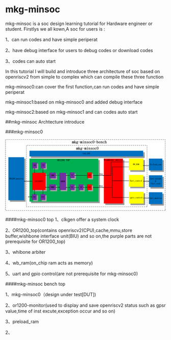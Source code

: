 # mkg-minsoc
mkg-minsoc is a soc design learning tutorial for Hardware engineer or student.
Firstlys we all kown,A soc for users is :
  
  1、can run codes and have simple periperat

  2、have debug interface for users to debug codes or download codes

  3、codes can auto start 

In this tutorial I will build and introduce three architecture of soc based on openriscv2 from simple to complex which can compile these three function

  mkg-minsoc0:can cover the first function,can run codes and have simple periperat

  mkg-minsoc1:based on mkg-minsoc0 and added debug interface

  mkg-minsoc2:based on mkg-minsoc1 and can codes auto start 

##mkg-minsoc Archtecture introduce

###mkg-minsoc0

![image](https://github.com/lx324310/mkg-minsoc/blob/master/doc/mkg-minsoc0.png)

####mkg-minsoc0 top 
1、clkgen offer a system clock

2、OR1200_top(contains openriscv2(CPU),cache,mmu,store buffer,wishbone interface unit(BIU) and so on,the purple parts are not prerequisite for OR1200_top)

3、whibone arbiter 

4、wb_ram(on_chip ram acts as memory)

5、uart and gpio control(are not prerequisite for mkg-minsoc0)

####mkg-minsoc bench top

1、mkg-minsoc0（design under test[DUT])

2、or1200-monitor(used to display and save openriscv2 status such as gpsr value,time of inst excute,exception occur and so on)

3、preload_ram

2、

